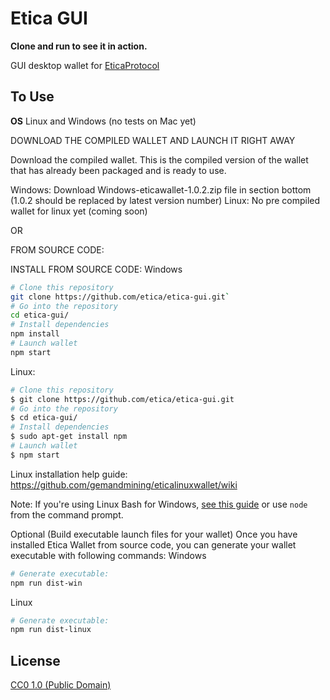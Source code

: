 # Etica GUI

**Clone and run to see it in action.**

GUI desktop wallet for [EticaProtocol](https://www.eticaprotocol.org/)

## To Use

**OS**
Linux and Windows
(no tests on Mac yet)


DOWNLOAD THE COMPILED WALLET AND LAUNCH IT RIGHT AWAY

Download the compiled wallet. This is the compiled version of the wallet that has already been packaged and is ready to use.

Windows: Download Windows-eticawallet-1.0.2.zip file in section bottom (1.0.2 should be replaced by latest version number)
Linux: No pre compiled wallet for linux yet (coming soon)

OR

FROM SOURCE CODE:

INSTALL FROM SOURCE CODE:
Windows
```bash
# Clone this repository
git clone https://github.com/etica/etica-gui.git`
# Go into the repository
cd etica-gui/
# Install dependencies
npm install
# Launch wallet
npm start
```

Linux:
```bash
# Clone this repository
$ git clone https://github.com/etica/etica-gui.git
# Go into the repository
$ cd etica-gui/
# Install dependencies
$ sudo apt-get install npm
# Launch wallet
$ npm start
```
Linux installation help guide: https://github.com/gemandmining/eticalinuxwallet/wiki

Note: If you're using Linux Bash for Windows, [see this guide](https://www.howtogeek.com/261575/how-to-run-graphical-linux-desktop-applications-from-windows-10s-bash-shell/) or use `node` from the command prompt.


Optional (Build executable launch files for your wallet)
Once you have installed Etica Wallet from source code, you can generate your wallet executable with following commands:
Windows
```bash
# Generate executable:
npm run dist-win
```

Linux
```bash
# Generate executable:
npm run dist-linux
```



## License

[CC0 1.0 (Public Domain)](LICENSE.md)
